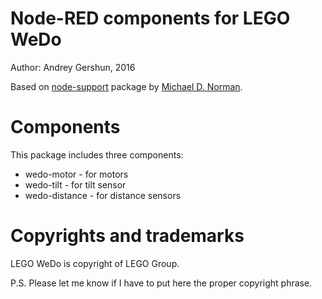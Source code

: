 # Node-RED components for LEGO WeDo 

Author: Andrey Gershun, 2016

Based on [node-support](github.com/mdnorman/WeDo-Node) package by [Michael D. Norman](https://github.com/mdnorman).

# Components

This package includes three components:
* wedo-motor - for motors
* wedo-tilt - for tilt sensor
* wedo-distance - for distance sensors

# Copyrights and trademarks

LEGO WeDo is copyright of LEGO Group.

P.S. Please let me know if I have to put here the proper copyright phrase. 


